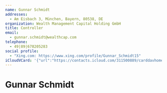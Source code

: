 ```yaml
---
name: Gunnar Schmidt
addresses:
  - Am Eisbach 3, München, Bayern, 80538, DE
organization: Wealth Management Capital Holding GmbH
title: Controller
email:
  - gunnar.schmidt@wealthcap.com
telephone:
  - 49|89|678205283
social profile:
  - "Xing.com: https://www.xing.com/profile/Gunnar_Schmidt15"
iCloudVCard: '{"url":"https://contacts.icloud.com/311500889/carddavhome/card/B159B81B-4288-4D21-BAC9-00F2FD305CD3.vcf","etag":"\"kmfhay8m\"","data":"BEGIN:VCARD\r\nVERSION:3.0\r\nFN:\r\nN:Schmidt;Gunnar;;;\r\nUID:D8F7DA87-93F3-4211-B4AB-0A30B897FC7E\r\nADR:;;Am Eisbach 3;München;Bayern;80538;DE;\r\nitem1.X-ABLABEL:Work\r\nitem2.X-ABLABEL:Work\r\nitem3.X-ABLABEL:Work\r\nPRODID:-//Apple Inc.//iOS 10.2//EN\r\nREV:2025-04-03T22:16:36Z\r\nORG:Wealth Management Capital Holding GmbH;\r\nTITLE:Controller\r\nEMAIL:gunnar.schmidt@wealthcap.com\r\nTEL:49|89|678205283\r\n;VALUE=uri:https://gateway.icloud.com/contacts/311500889/ck/card/314c3990f8\r\n 213dc8f041921dfd38d6ac\r\nX-SOCIALPROFILE;type=xing.com;x-user=Gunnar_Schmidt15:https://www.xing.com/\r\n profile/Gunnar_Schmidt15\r\nEND:VCARD"}'
---
```

# Gunnar Schmidt